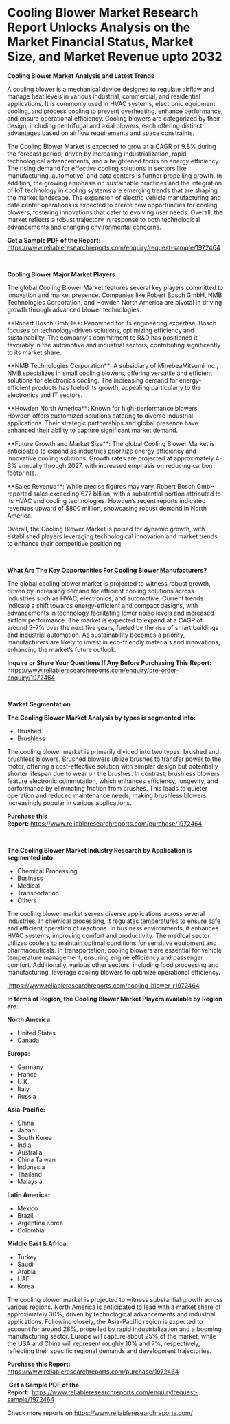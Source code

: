 <p><h1>Cooling Blower Market Research Report Unlocks Analysis on the Market Financial Status, Market Size, and Market Revenue upto 2032</h1></p><p><strong>Cooling Blower Market Analysis and Latest Trends</strong></p>
<p><p>A cooling blower is a mechanical device designed to regulate airflow and manage heat levels in various industrial, commercial, and residential applications. It is commonly used in HVAC systems, electronic equipment cooling, and process cooling to prevent overheating, enhance performance, and ensure operational efficiency. Cooling blowers are categorized by their design, including centrifugal and axial blowers, each offering distinct advantages based on airflow requirements and space constraints.</p><p>The Cooling Blower Market is expected to grow at a CAGR of 9.8% during the forecast period, driven by increasing industrialization, rapid technological advancements, and a heightened focus on energy efficiency. The rising demand for effective cooling solutions in sectors like manufacturing, automotive, and data centers is further propelling growth. In addition, the growing emphasis on sustainable practices and the integration of IoT technology in cooling systems are emerging trends that are shaping the market landscape. The expansion of electric vehicle manufacturing and data center operations is expected to create new opportunities for cooling blowers, fostering innovations that cater to evolving user needs. Overall, the market reflects a robust trajectory in response to both technological advancements and changing environmental concerns.</p></p>
<p><strong>Get a Sample PDF of the Report:&nbsp;</strong> <a href="https://www.reliableresearchreports.com/enquiry/request-sample/1972464?utm_campaign=2487&utm_medium=2&utm_source=Github&utm_content=ia&utm_term=10042025&utm_id=cooling-blower">https://www.reliableresearchreports.com/enquiry/request-sample/1972464</a></p>
<p>&nbsp;</p>
<p><strong>Cooling Blower Major Market Players</strong></p>
<p><p>The global Cooling Blower Market features several key players committed to innovation and market presence. Companies like Robert Bosch GmbH, NMB Technologies Corporation, and Howden North America are pivotal in driving growth through advanced blower technologies.</p><p>**Robert Bosch GmbH**: Renowned for its engineering expertise, Bosch focuses on technology-driven solutions, optimizing efficiency and sustainability. The company's commitment to R&D has positioned it favorably in the automotive and industrial sectors, contributing significantly to its market share.</p><p>**NMB Technologies Corporation**: A subsidiary of MinebeaMitsumi Inc., NMB specializes in small cooling blowers, offering versatile and efficient solutions for electronics cooling. The increasing demand for energy-efficient products has fueled its growth, appealing particularly to the electronics and IT sectors.</p><p>**Howden North America**: Known for high-performance blowers, Howden offers customized solutions catering to diverse industrial applications. Their strategic partnerships and global presence have enhanced their ability to capture significant market demand.</p><p>**Future Growth and Market Size**: The global Cooling Blower Market is anticipated to expand as industries prioritize energy efficiency and innovative cooling solutions. Growth rates are projected at approximately 4-6% annually through 2027, with increased emphasis on reducing carbon footprints.</p><p>**Sales Revenue**: While precise figures may vary, Robert Bosch GmbH reported sales exceeding €77 billion, with a substantial portion attributed to its HVAC and cooling technologies. Howden’s recent reports indicated revenues upward of $800 million, showcasing robust demand in North America.</p><p>Overall, the Cooling Blower Market is poised for dynamic growth, with established players leveraging technological innovation and market trends to enhance their competitive positioning.</p></p>
<p>&nbsp;</p>
<p><strong>What Are The Key Opportunities For Cooling Blower Manufacturers?</strong></p>
<p><p>The global cooling blower market is projected to witness robust growth, driven by increasing demand for efficient cooling solutions across industries such as HVAC, electronics, and automotive. Current trends indicate a shift towards energy-efficient and compact designs, with advancements in technology facilitating lower noise levels and increased airflow performance. The market is expected to expand at a CAGR of around 5–7% over the next five years, fueled by the rise of smart buildings and industrial automation. As sustainability becomes a priority, manufacturers are likely to invest in eco-friendly materials and innovations, enhancing the market’s future outlook.</p></p>
<p><strong>Inquire or Share Your Questions If Any Before Purchasing This Report:</strong> <a href="https://www.reliableresearchreports.com/enquiry/pre-order-enquiry/1972464?utm_campaign=2487&utm_medium=2&utm_source=Github&utm_content=ia&utm_term=10042025&utm_id=cooling-blower">https://www.reliableresearchreports.com/enquiry/pre-order-enquiry/1972464</a></p>
<p>&nbsp;</p>
<p><strong>Market Segmentation</strong></p>
<p><strong>The Cooling Blower Market Analysis by types is segmented into:</strong></p>
<p><ul><li>Brushed</li><li>Brushless</li></ul></p>
<p><p>The cooling blower market is primarily divided into two types: brushed and brushless blowers. Brushed blowers utilize brushes to transfer power to the motor, offering a cost-effective solution with simpler design but potentially shorter lifespan due to wear on the brushes. In contrast, brushless blowers feature electronic commutation, which enhances efficiency, longevity, and performance by eliminating friction from brushes. This leads to quieter operation and reduced maintenance needs, making brushless blowers increasingly popular in various applications.</p></p>
<p><strong>Purchase this Report:&nbsp;</strong><a href="https://www.reliableresearchreports.com/purchase/1972464?utm_campaign=2487&utm_medium=2&utm_source=Github&utm_content=ia&utm_term=10042025&utm_id=cooling-blower">https://www.reliableresearchreports.com/purchase/1972464</a></p>
<p>&nbsp;</p>
<p><strong>The Cooling Blower Market Industry Research by Application is segmented into:</strong></p>
<p><ul><li>Chemical Processing</li><li>Business</li><li>Medical</li><li>Transportation</li><li>Others</li></ul></p>
<p><p>The cooling blower market serves diverse applications across several industries. In chemical processing, it regulates temperatures to ensure safe and efficient operation of reactions. In business environments, it enhances HVAC systems, improving comfort and productivity. The medical sector utilizes coolers to maintain optimal conditions for sensitive equipment and pharmaceuticals. In transportation, cooling blowers are essential for vehicle temperature management, ensuring engine efficiency and passenger comfort. Additionally, various other sectors, including food processing and manufacturing, leverage cooling blowers to optimize operational efficiency.</p></p>
<p><a href="https://www.reliableresearchreports.com/cooling-blower-r1972464?utm_campaign=2487&utm_medium=2&utm_source=Github&utm_content=ia&utm_term=10042025&utm_id=cooling-blower">&nbsp;https://www.reliableresearchreports.com/cooling-blower-r1972464</a></p>
<p><strong>In terms of Region, the Cooling Blower Market Players available by Region are:</strong></p>
<p>
    <p> <strong> North America: </strong>
        <ul>
            <li>United States</li>
            <li>Canada</li>
        </ul>
        </p> 
    <p> <strong> Europe: </strong>
        <ul>
            <li>Germany</li>
            <li>France</li>
            <li>U.K.</li>
            <li>Italy</li>
            <li>Russia</li>
        </ul>
        </p> 
    <p> <strong> Asia-Pacific: </strong>
        <ul>
            <li>China</li>
            <li>Japan</li>
            <li>South Korea</li>
            <li>India</li>
            <li>Australia</li>
            <li>China Taiwan</li>
            <li>Indonesia</li>
            <li>Thailand</li>
            <li>Malaysia</li>
        </ul>
        </p> 
    <p> <strong> Latin America: </strong>
        <ul>
            <li>Mexico</li>
            <li>Brazil</li>
            <li>Argentina Korea</li>
            <li>Colombia</li>
        </ul>
        </p> 
    <p> <strong> Middle East & Africa: </strong>
        <ul>
            <li>Turkey</li>
            <li>Saudi</li>
            <li>Arabia</li>
            <li>UAE</li>
            <li>Korea</li>
        </ul>
    </p>
    </p>
<p><p>The cooling blower market is projected to witness substantial growth across various regions. North America is anticipated to lead with a market share of approximately 30%, driven by technological advancements and industrial applications. Following closely, the Asia-Pacific region is expected to account for around 28%, propelled by rapid industrialization and a booming manufacturing sector. Europe will capture about 25% of the market, while the USA and China will represent roughly 10% and 7%, respectively, reflecting their specific regional demands and development trajectories.</p></p>
<p><strong>Purchase this Report: </strong><a href="https://www.reliableresearchreports.com/purchase/1972464?utm_campaign=2487&utm_medium=2&utm_source=Github&utm_content=ia&utm_term=10042025&utm_id=cooling-blower">https://www.reliableresearchreports.com/purchase/1972464</a></p>
<p>&nbsp;<strong>Get a Sample PDF of the Report:&nbsp;&nbsp;</strong><a href="https://www.reliableresearchreports.com/enquiry/request-sample/1972464?utm_campaign=2487&utm_medium=2&utm_source=Github&utm_content=ia&utm_term=10042025&utm_id=cooling-blower">https://www.reliableresearchreports.com/enquiry/request-sample/1972464</a></p>
<p><strong></strong></p>
<p>Check more reports on <a href="https://www.reliableresearchreports.com/?utm_campaign=2487&utm_medium=2&utm_source=Github&utm_content=ia&utm_term=10042025&utm_id=cooling-blower">https://www.reliableresearchreports.com/</a></p>